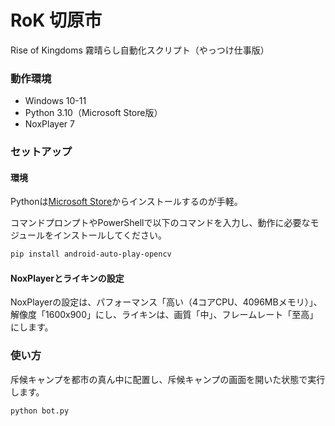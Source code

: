 # RoK 切原市

Rise of Kingdoms 霧晴らし自動化スクリプト（やっつけ仕事版）

### 動作環境

- Windows 10-11
- Python 3.10（Microsoft Store版）
- NoxPlayer 7

### セットアップ

#### 環境

Pythonは[Microsoft Store](https://www.microsoft.com/ja-jp/p/python-310/9pjpw5ldxlz5?cid=msft_web_chart&activetab=pivot:overviewtab)からインストールするのが手軽。

コマンドプロンプトやPowerShellで以下のコマンドを入力し、動作に必要なモジュールをインストールしてください。

```bash
pip install android-auto-play-opencv
```

#### NoxPlayerとライキンの設定

NoxPlayerの設定は、パフォーマンス「高い（4コアCPU、4096MBメモリ）」、解像度「1600x900」にし、ライキンは、画質「中」、フレームレート「至高」にします。

### 使い方

斥候キャンプを都市の真ん中に配置し、斥候キャンプの画面を開いた状態で実行します。

```bash
python bot.py
```
